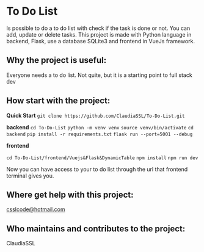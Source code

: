 To Do List
==========
Is possible to do a to do list with check if the task is done or not. You can add, update or delete tasks.
This project is made with Python language in backend, Flask, use a database SQLite3 and frontend in VueJs framework.

Why the project is useful:
-------------------------
Everyone needs a to do list. Not quite, but it is a starting point to full stack dev

How start with the project:
---------------------------
**Quick Start**
``` git clone https://github.com/ClaudiaSSL/To-Do-List.git ```

**backend**
``` cd To-Do-List ```
``` python -m venv venv ```
``` source venv/bin/activate ```
``` cd backend ```
``` pip install -r requirements.txt ```
``` flask run --port=5001 --debug ```


**frontend**

``` cd To-Do-List/frontend/Vuejs&Flask&DynamicTable ```
``` npm install ```
``` npm run dev ```

Now you can have access to your to do list through the url that frontend terminal gives you.

Where get help with this project:
--------------------------------
csslcode@hotmail.com

Who maintains and contributes to the project:
-------------------------------------------
ClaudiaSSL

